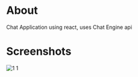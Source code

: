 <h1>About</h1>
Chat Application using react, uses Chat Engine api

<h1>Screenshots</h1>

![1 1](https://user-images.githubusercontent.com/85401337/148137483-c8065956-402e-4125-b600-96fafe4ae2da.png)
